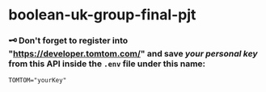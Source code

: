 # boolean-uk-group-final-pjt
### 🗝 Don't forget to register into "https://developer.tomtom.com/" and save *your personal key* from this API inside the `.env` file under this name:
`TOMTOM="yourKey"`
